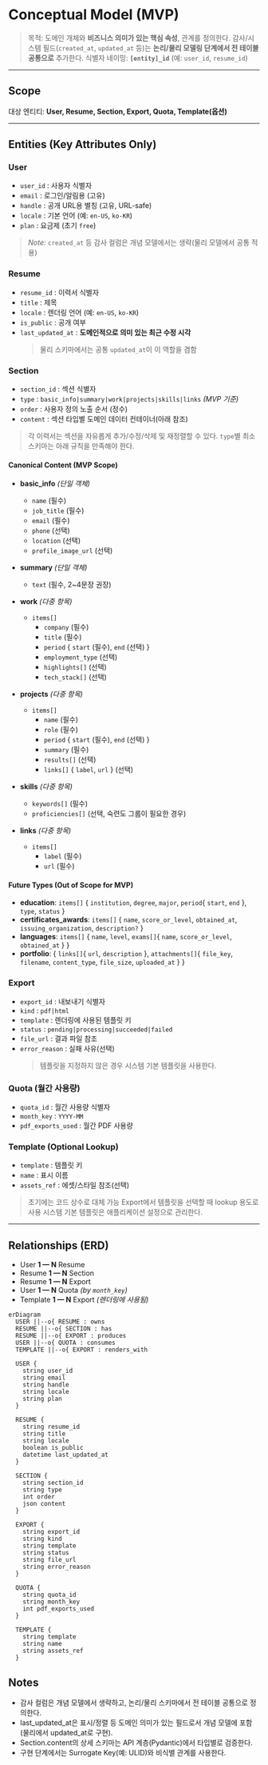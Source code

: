 # Conceptual Model (MVP)

> 목적: 도메인 개체와 **비즈니스 의미가 있는 핵심 속성**, 관계를 정의한다.
> 감사/시스템 필드(`created_at`, `updated_at` 등)는 **논리/물리 모델링 단계에서 전 테이블 공통으로** 추가한다.
> 식별자 네이밍: **`[entity]_id`** (예: `user_id`, `resume_id`)

---

## Scope

대상 엔티티: **User, Resume, Section, Export, Quota, Template(옵션)**

---

## Entities (Key Attributes Only)

### User

- `user_id` : 사용자 식별자
- `email` : 로그인/알림용 (고유)
- `handle` : 공개 URL용 별칭 (고유, URL-safe)
- `locale` : 기본 언어 (예: `en-US`, `ko-KR`)
- `plan` : 요금제 (초기 `free`)

> *Note:* `created_at` 등 감사 컬럼은 개념 모델에서는 생략(물리 모델에서 공통 적용)

### Resume

- `resume_id` : 이력서 식별자
- `title` : 제목
- `locale` : 렌더링 언어 (예: `en-US`, `ko-KR`)
- `is_public` : 공개 여부
- `last_updated_at` : **도메인적으로 의미 있는 최근 수정 시각**
  > 물리 스키마에서는 공통 `updated_at`이 이 역할을 겸함

### Section

- `section_id` : 섹션 식별자
- `type` : `basic_info|summary|work|projects|skills|links` *(MVP 기준)*
- `order` : 사용자 정의 노출 순서 (정수)
- `content` : 섹션 타입별 도메인 데이터 컨테이너(아래 참조)

> 각 이력서는 섹션을 자유롭게 추가/수정/삭제 및 재정렬할 수 있다. `type`별 최소 스키마는 아래 규칙을 만족해야 한다.

#### Canonical Content (MVP Scope)

- **basic_info** *(단일 객체)*
  - `name` (필수)
  - `job_title` (필수)
  - `email` (필수)
  - `phone` (선택)
  - `location` (선택)
  - `profile_image_url` (선택)

- **summary** *(단일 객체)*
  - `text` (필수, 2~4문장 권장)

- **work** *(다중 항목)*
  - `items[]`
    - `company` (필수)
    - `title` (필수)
    - `period` { `start` (필수), `end` (선택) }
    - `employment_type` (선택)
    - `highlights[]` (선택)
    - `tech_stack[]` (선택)

- **projects** *(다중 항목)*
  - `items[]`
    - `name` (필수)
    - `role` (필수)
    - `period` { `start` (필수), `end` (선택) }
    - `summary` (필수)
    - `results[]` (선택)
    - `links[]` { `label`, `url` } (선택)

- **skills** *(다중 항목)*
  - `keywords[]` (필수)
  - `proficiencies[]` (선택, 숙련도 그룹이 필요한 경우)

- **links** *(다중 항목)*
  - `items[]`
    - `label` (필수)
    - `url` (필수)

#### Future Types (Out of Scope for MVP)

- **education**: `items[]` { `institution`, `degree`, `major`, `period`{ `start`, `end` }, `type`, `status` }
- **certificates_awards**: `items[]` { `name`, `score_or_level`, `obtained_at`, `issuing_organization`, `description?` }
- **languages**: `items[]` { `name`, `level`, `exams[]`{ `name`, `score_or_level`, `obtained_at` } }
- **portfolio**: { `links[]`{ `url`, `description` }, `attachments[]`{ `file_key`, `filename`, `content_type`, `file_size`, `uploaded_at` } }

### Export

- `export_id` : 내보내기 식별자
- `kind` : `pdf|html`
- `template` : 렌더링에 사용된 템플릿 키
- `status` : `pending|processing|succeeded|failed`
- `file_url` : 결과 파일 참조
- `error_reason` : 실패 사유(선택)
  > 템플릿을 지정하지 않은 경우 시스템 기본 템플릿을 사용한다.

### Quota (월간 사용량)

- `quota_id` : 월간 사용량 식별자
- `month_key` : `YYYY-MM`
- `pdf_exports_used` : 월간 PDF 사용량

### Template (Optional Lookup)

- `template` : 템플릿 키
- `name` : 표시 이름
- `assets_ref` : 에셋/스타일 참조(선택)

> 초기에는 코드 상수로 대체 가능
> Export에서 템플릿을 선택할 때 lookup 용도로 사용
> 시스템 기본 템플릿은 애플리케이션 설정으로 관리한다.

---

## Relationships (ERD)

- User **1 — N** Resume
- Resume **1 — N** Section
- Resume **1 — N** Export
- User **1 — N** Quota *(by `month_key`)*
- Template **1 — N** Export *(렌더링에 사용됨)*

```mermaid
erDiagram
  USER ||--o{ RESUME : owns
  RESUME ||--o{ SECTION : has
  RESUME ||--o{ EXPORT : produces
  USER ||--o{ QUOTA : consumes
  TEMPLATE ||--o{ EXPORT : renders_with

  USER {
    string user_id
    string email
    string handle
    string locale
    string plan
  }

  RESUME {
    string resume_id
    string title
    string locale
    boolean is_public
    datetime last_updated_at
  }

  SECTION {
    string section_id
    string type
    int order
    json content
  }

  EXPORT {
    string export_id
    string kind
    string template
    string status
    string file_url
    string error_reason
  }

  QUOTA {
    string quota_id
    string month_key
    int pdf_exports_used
  }

  TEMPLATE {
    string template
    string name
    string assets_ref
  }
```

## Notes

- 감사 컬럼은 개념 모델에서 생략하고, 논리/물리 스키마에서 전 테이블 공통으로 정의한다.
- last_updated_at은 표시/정렬 등 도메인 의미가 있는 필드로서 개념 모델에 포함(물리에서 updated_at로 구현).
- Section.content의 상세 스키마는 API 계층(Pydantic)에서 타입별로 검증한다.
- 구현 단계에서는 Surrogate Key(예: ULID)와 비식별 관계를 사용한다.

